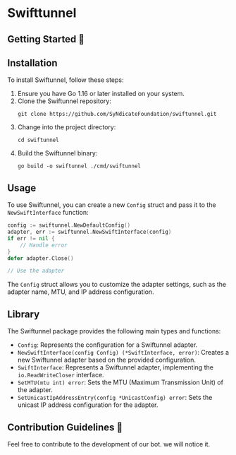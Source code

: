 # Swifttunnel

## Getting Started 🚧

## Installation

To install Swiftunnel, follow these steps:

1. Ensure you have Go 1.16 or later installed on your system.
2. Clone the Swiftunnel repository:
   ```
   git clone https://github.com/SyNdicateFoundation/swiftunnel.git
   ```
3. Change into the project directory:
   ```
   cd swiftunnel
   ```
4. Build the Swiftunnel binary:
   ```
   go build -o swiftunnel ./cmd/swiftunnel
   ```

## Usage

To use Swiftunnel, you can create a new `Config` struct and pass it to the `NewSwiftInterface` function:

```go
config := swiftunnel.NewDefaultConfig()
adapter, err := swiftunnel.NewSwiftInterface(config)
if err != nil {
    // Handle error
}
defer adapter.Close()

// Use the adapter
```

The `Config` struct allows you to customize the adapter settings, such as the adapter name, MTU, and IP address configuration.

## Library

The Swiftunnel package provides the following main types and functions:

- `Config`: Represents the configuration for a Swiftunnel adapter.
- `NewSwiftInterface(config Config) (*SwiftInterface, error)`: Creates a new Swiftunnel adapter based on the provided configuration.
- `SwiftInterface`: Represents a Swiftunnel adapter, implementing the `io.ReadWriteCloser` interface.
- `SetMTU(mtu int) error`: Sets the MTU (Maximum Transmission Unit) of the adapter.
- `SetUnicastIpAddressEntry(config *UnicastConfig) error`: Sets the unicast IP address configuration for the adapter.


## Contribution Guidelines 🤝

Feel free to contribute to the development of our bot. we will notice it.

